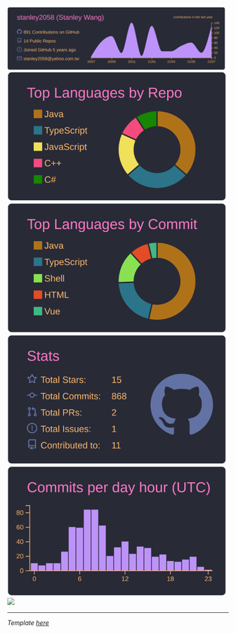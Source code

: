 ![](https://raw.githubusercontent.com/stanley2058/stanley2058/master/profile-summary-card-output/dracula/0-profile-details.svg)
![](https://raw.githubusercontent.com/stanley2058/stanley2058/master/profile-summary-card-output/dracula/1-repos-per-language.svg) ![](https://raw.githubusercontent.com/stanley2058/stanley2058/master/profile-summary-card-output/dracula/2-most-commit-language.svg)
![](https://raw.githubusercontent.com/stanley2058/stanley2058/master/profile-summary-card-output/dracula/3-stats.svg) ![](https://raw.githubusercontent.com/stanley2058/stanley2058/master/profile-summary-card-output/dracula/4-productive-time.svg)
[](https://github.com/vn7n24fzkq/github-profile-summary-cards)
<img src="https://wakatime.com/share/@stanley2058/0165d1e9-c1c6-4e6e-bd94-a7358af6fd34.svg" width="71%">

---

*Template [here](https://github.com/vn7n24fzkq/github-profile-summary-cards)*
